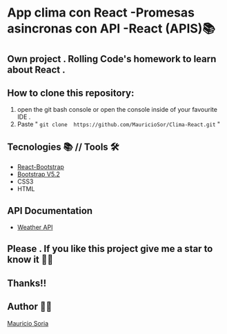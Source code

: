 # App clima con React -Promesas asincronas con API -React (APIS)📚 

## Own project . Rolling Code's homework to learn about React .

## How to clone this repository:
1. open the git bash console or open the console inside of your favourite IDE .
2. Paste " ``` git clone  https://github.com/MauricioSor/Clima-React.git ``` "

## Tecnologies 📚 // Tools 🛠️
- [React-Bootstrap](https://react-bootstrap.github.io/)
- [Bootstrap V5.2](https://getbootstrap.com/)
- CSS3
- HTML

## API Documentation
- [Weather API](https://openweathermap.org/api)

## Please . If you like this project give me a star to know it 🌟🤩 
## Thanks!! 
## Author 🙋‍♂️ 
[Mauricio Soria](https://github.com/MauricioSor)
